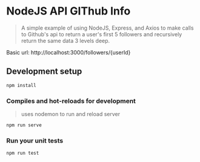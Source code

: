 # NodeJS API GIThub Info

> A simple example of using NodeJS, Express, and Axios to make calls to Github's api to return a user's first 5 followers and recursively return the same data 3 levels deep.

Basic url: http://localhost:3000/followers/{userId}

## Development setup

```bash
npm install
```

### Compiles and hot-reloads for development
>uses nodemon to run and reload server
```bash
npm run serve
```

### Run your unit tests

```bash
npm run test
```